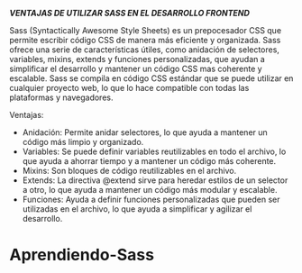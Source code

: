 *************VENTAJAS DE UTILIZAR SASS EN EL DESARROLLO FRONTEND*************

Sass (Syntactically Awesome Style Sheets) es un prepocesador CSS que permite escribir código CSS de manera más eficiente y organizada. 
Sass ofrece una serie de características útiles, como anidación de selectores, variables, mixins, extends y funciones personalizadas, que ayudan a simplificar el desarrollo y mantener un código CSS mas coherente y escalable.
Sass se compila en código CSS estándar que se puede utilizar en cualquier proyecto web, lo que lo hace compatible con todas las plataformas y navegadores.

Ventajas:
- Anidación: Permite anidar selectores, lo que ayuda a mantener un código más limpio y organizado.
- Variables: Se puede definir variables reutilizables en todo el archivo, lo que ayuda a ahorrar tiempo y a mantener un código más coherente.
- Mixins: Son bloques de código reutilizables en el archivo.
- Extends: La directiva @extend sirve para heredar estilos de un selector a otro, lo que ayuda a mantener un código más modular y escalable.
- Funciones: Ayuda a definir funciones personalizadas que pueden ser utilizadas en el archivo, lo que ayuda a simplificar y agilizar el desarrollo.
# Aprendiendo-Sass
